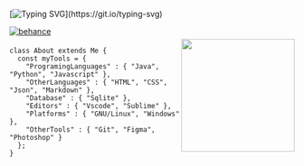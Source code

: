 [![Typing SVG](https://readme-typing-svg.demolab.com?font=Roboto+Mono&pause=1000&color=539bf5&width=435&lines=Hi%2C+I'm+Bedirhan+Ugur;I'm+a+Creative+Developer.+;I'm+interested+in+Computer+Art.)](https://git.io/typing-svg)

<div>
<a href="https://www.behance.net/bedirxanugur" target="_blank">
<img src=https://img.shields.io/badge/behance-%23191919.svg?&style=for-the-badge&logo=behance&logoColor=white alt=behance style="margin-bottom: 5px;" />
</a>  
</div>  
 
 
<img src="https://thumbs.gfycat.com/TanDapperBorderterrier.webp" alt="" width="200" height="200" align="right">

 

```
class About extends Me { 
  const myTools = {  
    "ProgramingLanguages" : { "Java", "Python", "Javascript" },
    "OtherLanguages" : { "HTML", "CSS", "Json", "Markdown" },
    "Database" : { "Sqlite" },
    "Editors" : { "Vscode", "Sublime" },
    "Platforms" : { "GNU/Linux", "Windows" },
    "OtherTools" : { "Git", "Figma", "Photoshop" }
  };
}
```
 

 
